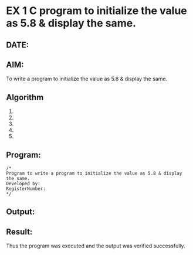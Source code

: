 # EX 1 C program to initialize the value as 5.8 & display the same.
## DATE:
## AIM:
To write a program to initialize the value as 5.8 & display the same.

## Algorithm
1. 
2. 
3. 
4.  
5.   

## Program:
```
/*
Program to write a program to initialize the value as 5.8 & display the same.
Developed by: 
RegisterNumber:  
*/
```

## Output:



## Result:
Thus the program was executed and the output was verified successfully.
